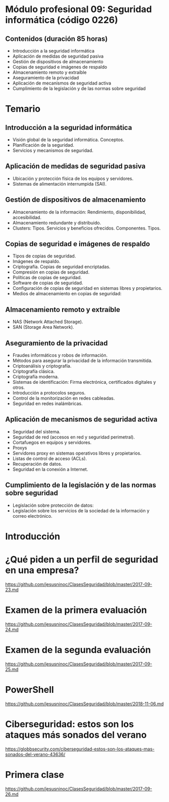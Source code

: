 # Módulo profesional 09: Seguridad informática (código 0226)
## Contenidos (duración 85 horas)

- Introducción a la seguridad informática
- Aplicación de medidas de seguridad pasiva
- Gestión de dispositivos de almacenamiento
- Copias de seguridad e imágenes de respaldo
- Almacenamiento remoto y extraíble
- Aseguramiento de la privacidad
- Aplicación de mecanismos de seguridad activa
- Cumplimiento de la legislación y de las normas sobre seguridad

# Temario
## Introducción a la seguridad informática
- Visión global de la seguridad informática. Conceptos.
- Planificación de la seguridad.
- Servicios y mecanismos de seguridad.

## Aplicación de medidas de seguridad pasiva
-  Ubicación y protección física de los equipos y servidores.
- Sistemas de alimentación interrumpida (SAI).

## Gestión de dispositivos de almacenamiento
- Almacenamiento de la información: Rendimiento, disponibilidad, accesibilidad.
- Almacenamiento redundante y distribuido.
- Clusters: Tipos. Servicios y beneficios ofrecidos. Componentes. Tipos.

## Copias de seguridad e imágenes de respaldo
- Tipos de copias de seguridad.
- Imágenes de respaldo.
- Criptografía. Copias de seguridad encriptadas.
- Compresión en copias de seguridad.
- Políticas de copias de seguridad.
- Software de copias de seguridad.
- Configuración de copias de seguridad en sistemas libres y propietarios.
- Medios de almacenamiento en copias de seguridad:

## Almacenamiento remoto y extraíble
- NAS (Network Attached Storage).
- SAN (Storage Area Network).

## Aseguramiento de la privacidad
- Fraudes informáticos y robos de información.
- Métodos para asegurar la privacidad de la información transmitida.
- Criptoanálisis y criptografía.
- Criptografía clásica.
- Criptografía moderna.
- Sistemas de identificación: Firma electrónica, certificados digitales y otros.
- Introducción a protocolos seguros.
- Control de la monitorización en redes cableadas.
- Seguridad en redes inalámbricas.

## Aplicación de mecanismos de seguridad activa
- Seguridad del sistema.
- Seguridad de red (accesos en red y seguridad perimetral).
- Cortafuegos en equipos y servidores.
- Proxys
- Servidores proxy en sistemas operativos libres y propietarios.
- Listas de control de acceso (ACLs).
- Recuperación de datos.
- Seguridad en la conexión a Internet.

## Cumplimiento de la legislación y de las normas sobre seguridad
- Legislación sobre protección de datos:
- Legislación sobre los servicios de la sociedad de la información y correo electrónico.

# Introducción
# ¿Qué piden a un perfil de seguridad en una empresa?
https://github.com/jesusninoc/ClasesSeguridad/blob/master/2017-09-23.md

# Examen de la primera evaluación
https://github.com/jesusninoc/ClasesSeguridad/blob/master/2017-09-24.md

# Examen de la segunda evaluación
https://github.com/jesusninoc/ClasesSeguridad/blob/master/2017-09-25.md

# PowerShell
https://github.com/jesusninoc/ClasesSeguridad/blob/master/2018-11-06.md

# Ciberseguridad: estos son los ataques más sonados del verano
https://globbsecurity.com/ciberseguridad-estos-son-los-ataques-mas-sonados-del-verano-43636/

# Primera clase
https://github.com/jesusninoc/ClasesSeguridad/blob/master/2017-09-26.md
